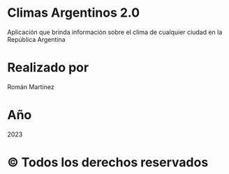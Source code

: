 # Climas Argentinos 2.0
Aplicación que brinda información sobre el clima de cualquier ciudad en la República Argentina

# Realizado por
Román Martinez

# Año
2023

# © Todos los derechos reservados
